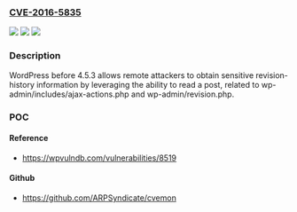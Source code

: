 ### [CVE-2016-5835](https://cve.mitre.org/cgi-bin/cvename.cgi?name=CVE-2016-5835)
![](https://img.shields.io/static/v1?label=Product&message=n%2Fa&color=blue)
![](https://img.shields.io/static/v1?label=Version&message=n%2Fa&color=blue)
![](https://img.shields.io/static/v1?label=Vulnerability&message=n%2Fa&color=brighgreen)

### Description

WordPress before 4.5.3 allows remote attackers to obtain sensitive revision-history information by leveraging the ability to read a post, related to wp-admin/includes/ajax-actions.php and wp-admin/revision.php.

### POC

#### Reference
- https://wpvulndb.com/vulnerabilities/8519

#### Github
- https://github.com/ARPSyndicate/cvemon

